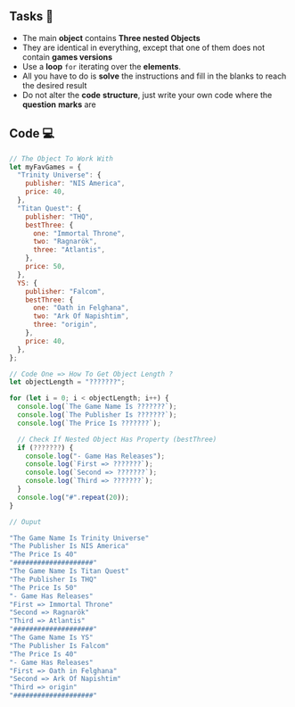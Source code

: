 ## Tasks 🎯

- The main **object** contains **Three nested Objects**
- They are identical in everything, except that one of them does not contain **games versions**
- Use a **loop** `for` iterating over the **elements**.
- All you have to do is **solve** the instructions and fill in the blanks to reach the desired result
- Do not alter the **code** **structure**, just write your own code where the **question** **marks** are

## Code 💻

```js
// The Object To Work With
let myFavGames = {
  "Trinity Universe": {
    publisher: "NIS America",
    price: 40,
  },
  "Titan Quest": {
    publisher: "THQ",
    bestThree: {
      one: "Immortal Throne",
      two: "Ragnarök",
      three: "Atlantis",
    },
    price: 50,
  },
  YS: {
    publisher: "Falcom",
    bestThree: {
      one: "Oath in Felghana",
      two: "Ark Of Napishtim",
      three: "origin",
    },
    price: 40,
  },
};

// Code One => How To Get Object Length ?
let objectLength = "???????";

for (let i = 0; i < objectLength; i++) {
  console.log(`The Game Name Is ???????`);
  console.log(`The Publisher Is ???????`);
  console.log(`The Price Is ???????`);

  // Check If Nested Object Has Property (bestThree)
  if (???????) {
    console.log("- Game Has Releases");
    console.log(`First => ???????`);
    console.log(`Second => ???????`);
    console.log(`Third => ???????`);
  }
  console.log("#".repeat(20));
}

// Ouput

"The Game Name Is Trinity Universe"
"The Publisher Is NIS America"
"The Price Is 40"
"####################"
"The Game Name Is Titan Quest"
"The Publisher Is THQ"
"The Price Is 50"
"- Game Has Releases"
"First => Immortal Throne"
"Second => Ragnarök"
"Third => Atlantis"
"####################"
"The Game Name Is YS"
"The Publisher Is Falcom"
"The Price Is 40"
"- Game Has Releases"
"First => Oath in Felghana"
"Second => Ark Of Napishtim"
"Third => origin"
"####################"
```
